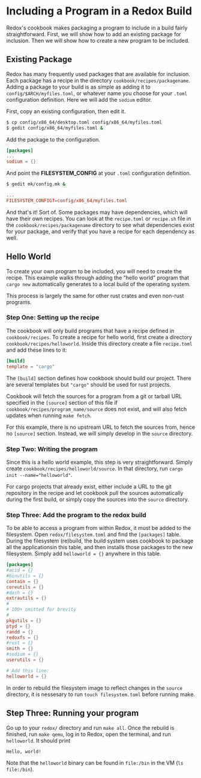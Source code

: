 # Including a Program in a Redox Build

Redox's cookbook makes packaging a program to include in a build fairly
straightforward. First, we will show how to add an existing package for inclusion. Then we will show how to create a new program to be included.

## Existing Package

Redox has many frequently used packages that are available for inclusion. Each package has a recipe in the directory `cookbook/recipes/packagename`. Adding a package to your build is as simple as adding it to `config/$ARCH/myfiles.toml`, or whatever name you choose for your `.toml` configuration definition. Here we will add the `sodium` editor.

First, copy an existing configuration, then edit it.
```sh
$ cp config/x86_64/desktop.toml config/x86_64/myfiles.toml
$ gedit config/x86_64/myfiles.toml &
```

Add the package to the configuration.
```toml
[packages]
...
sodium = {}
```

And point the **FILESYSTEM_CONFIG** at your `.toml` configuration definition.
```sh
$ gedit mk/config.mk &
```
```toml
...
FILESYSTEM_CONFIG?=config/x86_64/myfiles.toml
```

And that's it! Sort of. Some packages may have dependencies, which will have their own recipes. You can look at the `recipe.toml` or `recipe.sh` file in the `cookbook/recipes/packagename` directory to see what dependencies exist for your package, and verify that you have a recipe for each dependency as well.

## Hello World

To create your own program to be included, you will need to create the recipe. This example walks through adding the "hello world"
program that `cargo new` automatically generates to a local build of the operating system.

This process is largely the same for other rust crates and even non-rust
programs.

### Step One: Setting up the recipe

The cookbook will only build programs that have a recipe defined in
`cookbook/recipes`. To create a recipe for hello world, first create a
directory `cookbook/recipes/helloworld`. Inside this directory create a file
`recipe.toml` and add these lines to it:

```toml
[build]
template = "cargo"
```

The `[build]` section defines how cookbook should build our project. There are
several templates but `"cargo"` should be used for rust projects.

Cookbook will fetch the sources for a program from a git or tarball URL
specified in the `[source]` section of this file if
`cookbook/recipes/program_name/source` does not exist, and will also fetch
updates when running `make fetch`.

For this example, there is no upstream URL to fetch the sources from, hence no
`[source]` section. Instead, we will simply develop in the `source` directory.

### Step Two: Writing the program

Since this is a hello world example, this step is very straightforward. Simply
create `cookbook/recipes/helloworld/source`. In that directory, run `cargo
init --name="helloworld"`.

For cargo projects that already exist, either include a URL to the git
repository in the recipe and let cookbook pull the sources automatically during
the first build, or simply copy the sources into the `source` directory.

### Step Three: Add the program to the redox build

To be able to access a program from within Redox, it must be added to the
filesystem. Open `redox/filesystem.toml` and find the `[packages]` table.
During the filesystem (re)build, the build system uses cookbook to package all
the applicationsin this table, and then installs those packages to the new
filesystem. Simply add `helloworld = {}` anywhere in this table.

```toml
[packages]
#acid = {}
#binutils = {}
contain = {}
coreutils = {}
#dash = {}
extrautils = {}
#
# 100+ omitted for brevity
#
pkgutils = {}
ptyd = {}
randd = {}
redoxfs = {}
#rust = {}
smith = {}
#sodium = {}
userutils = {}

# Add this line:
helloworld = {}
```

In order to rebuild the filesystem image to reflect changes in the `source`
directory, it is nessesary to run `touch filesystem.toml` before running make.

## Step Three: Running your program

Go up to your `redox/` directory and run `make all`. Once the rebuild is
finished, run `make qemu`, log in to Redox, open the terminal, and run
`helloworld`. It should print

```shell
Hello, world!
```

Note that the `helloworld` binary can be found in `file:/bin` in the VM (`ls
file:/bin`).


